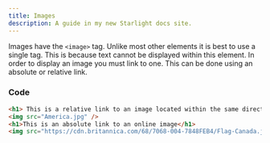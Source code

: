 ```yaml
---
title: Images
description: A guide in my new Starlight docs site.
---
```

Images have the `<image>` tag. Unlike most other elements it is best to use a single tag. This is because text cannot be displayed within this element. In order to display an image you must link to one. This can be done using an absolute or relative link.

### Code
```html
<h1> This is a relative link to an image located within the same directory as the html file. </h1>
<img src="America.jpg" />
<h1>This is an absolute link to an online image</h1>
<img src="https://cdn.britannica.com/68/7068-004-7848FEB4/Flag-Canada.jpg" />
```
